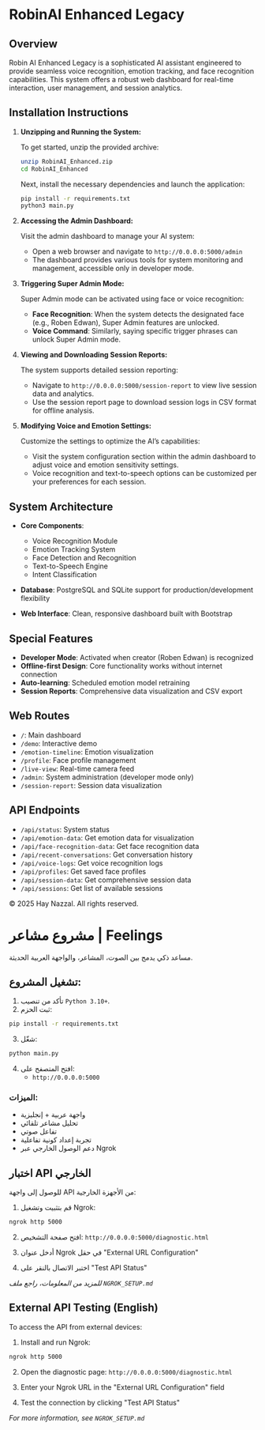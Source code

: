 
# RobinAI Enhanced Legacy

## Overview

Robin AI Enhanced Legacy is a sophisticated AI assistant engineered to provide seamless voice recognition, emotion tracking, and face recognition capabilities. This system offers a robust web dashboard for real-time interaction, user management, and session analytics.

## Installation Instructions

1. **Unzipping and Running the System:**

   To get started, unzip the provided archive:
   ```bash
   unzip RobinAI_Enhanced.zip
   cd RobinAI_Enhanced
   ```
   Next, install the necessary dependencies and launch the application:
   ```bash
   pip install -r requirements.txt
   python3 main.py
   ```

2. **Accessing the Admin Dashboard:**

   Visit the admin dashboard to manage your AI system:
   - Open a web browser and navigate to `http://0.0.0.0:5000/admin`
   - The dashboard provides various tools for system monitoring and management, accessible only in developer mode.

3. **Triggering Super Admin Mode:**

   Super Admin mode can be activated using face or voice recognition:
   - **Face Recognition**: When the system detects the designated face (e.g., Roben Edwan), Super Admin features are unlocked.
   - **Voice Command**: Similarly, saying specific trigger phrases can unlock Super Admin mode.

4. **Viewing and Downloading Session Reports:**

   The system supports detailed session reporting:
   - Navigate to `http://0.0.0.0:5000/session-report` to view live session data and analytics.
   - Use the session report page to download session logs in CSV format for offline analysis.

5. **Modifying Voice and Emotion Settings:**

   Customize the settings to optimize the AI’s capabilities:
   - Visit the system configuration section within the admin dashboard to adjust voice and emotion sensitivity settings.
   - Voice recognition and text-to-speech options can be customized per your preferences for each session.

## System Architecture

- **Core Components**:
  - Voice Recognition Module
  - Emotion Tracking System
  - Face Detection and Recognition
  - Text-to-Speech Engine
  - Intent Classification

- **Database**: PostgreSQL and SQLite support for production/development flexibility
- **Web Interface**: Clean, responsive dashboard built with Bootstrap

## Special Features

- **Developer Mode**: Activated when creator (Roben Edwan) is recognized
- **Offline-first Design**: Core functionality works without internet connection
- **Auto-learning**: Scheduled emotion model retraining
- **Session Reports**: Comprehensive data visualization and CSV export

## Web Routes

- `/`: Main dashboard
- `/demo`: Interactive demo
- `/emotion-timeline`: Emotion visualization
- `/profile`: Face profile management
- `/live-view`: Real-time camera feed
- `/admin`: System administration (developer mode only)
- `/session-report`: Session data visualization

## API Endpoints

- `/api/status`: System status
- `/api/emotion-data`: Get emotion data for visualization
- `/api/face-recognition-data`: Get face recognition data
- `/api/recent-conversations`: Get conversation history
- `/api/voice-logs`: Get voice recognition logs
- `/api/profiles`: Get saved face profiles
- `/api/session-data`: Get comprehensive session data
- `/api/sessions`: Get list of available sessions

© 2025 Hay Nazzal. All rights reserved.
# مشروع مشاعر | Feelings

مساعد ذكي يدمج بين الصوت، المشاعر، والواجهة العربية الحديثة.

## تشغيل المشروع:

1. تأكد من تنصيب `Python 3.10+`.
2. ثبت الحزم:
```bash
pip install -r requirements.txt
```
3. شغّل:
```bash
python main.py
```
4. افتح المتصفح على:
   - `http://0.0.0.0:5000`

### الميزات:
- واجهة عربية + إنجليزية
- تحليل مشاعر تلقائي
- تفاعل صوتي
- تجربة إعداد كونية تفاعلية
- دعم الوصول الخارجي عبر Ngrok

## اختبار API الخارجي

للوصول إلى واجهة API من الأجهزة الخارجية:

1. قم بتثبيت وتشغيل Ngrok:
```bash
ngrok http 5000
```

2. افتح صفحة التشخيص: `http://0.0.0.0:5000/diagnostic.html`

3. أدخل عنوان Ngrok في حقل "External URL Configuration"

4. اختبر الاتصال بالنقر على "Test API Status"

*للمزيد من المعلومات، راجع ملف `NGROK_SETUP.md`*

## External API Testing (English)

To access the API from external devices:

1. Install and run Ngrok:
```bash
ngrok http 5000
```

2. Open the diagnostic page: `http://0.0.0.0:5000/diagnostic.html`

3. Enter your Ngrok URL in the "External URL Configuration" field

4. Test the connection by clicking "Test API Status"

*For more information, see `NGROK_SETUP.md`*
